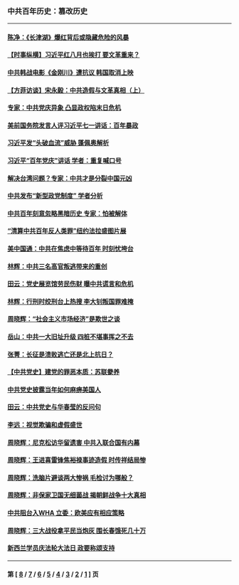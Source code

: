 ### 中共百年历史：篡改历史
---
#### [陈净：《长津湖》爆红背后或隐藏危险的风暴](../../pages/nf1176115/n13314364.md?10300430) 
#### [【时事纵横】习近平红八月也挨打 要文革重来？](../../pages/nf1176115/n13231393.md?10300430) 
#### [中共韩战电影《金刚川》遭抗议 韩国取消上映](../../pages/nf1176115/n13219114.md?10300430) 
#### [【方菲访谈】宋永毅：中共造假与文革真相（上）](../../pages/nf1176115/n13200760.md?10300430) 
#### [专家：中共党庆异象 凸显政权陷末日危机](../../pages/nf1176115/n13067084.md?10300430) 
#### [美前国务院发言人评习近平七一讲话：百年暴政](../../pages/nf1176115/n13066986.md?10300430) 
#### [习近平发“头破血流”威胁 蓬佩奥解析](../../pages/nf1176115/n13063604.md?10300430) 
#### [习近平“百年党庆”讲话 学者：重复喊口号](../../pages/nf1176115/n13061411.md?10300430) 
#### [解决台湾问题？专家：中共才是分裂中国元凶](../../pages/nf1176115/n13060811.md?10300430) 
#### [中共发布“新型政党制度” 学者分析](../../pages/nf1176115/n13056354.md?10300430) 
#### [中共百年刻意忽略黑暗历史 专家：怕被解体](../../pages/nf1176115/n13056056.md?10300430) 
#### [“清算中共百年反人类罪”纽约法拉盛图片展](../../pages/nf1176115/n13052220.md?10300430) 
#### [美中国通：中共在焦虑中等待百年 时刻忧垮台](../../pages/nf1176115/n13048820.md?10300430) 
#### [林辉：中共三名高官叛逃带来的重创](../../pages/nf1176115/n13035206.md?10300430) 
#### [田云：党史展览馆劳民伤财 曝中共谎言和危机](../../pages/nf1176115/n13033900.md?10300430) 
#### [林辉：行刑时绞刑台上热搜 李大钊叛国罪难掩](../../pages/nf1176115/n13031965.md?10300430) 
#### [周晓辉：“社会主义市场经济”是欺世之谈](../../pages/nf1176115/n13024090.md?10300430) 
#### [岳山：中共一大旧址升级 四桩不堪事挥之不去](../../pages/nf1176115/n13021697.md?10300430) 
#### [张菁：长征是溃败逃亡还是北上抗日？](../../pages/nf1176115/n13020585.md?10300430) 
#### [【中共党史】建党的罪恶本质：苏联豢养](../../pages/nf1176115/n13011888.md?10300430) 
#### [中共党史披露当年如何麻痹美国人](../../pages/nf1176115/n12966400.md?10300430) 
#### [田云：中共党史与华春莹的反问句](../../pages/nf1176115/n12765178.md?10300430) 
#### [李远：视觉欺骗和虚假盛世](../../pages/nf1176115/n12993376.md?10300430) 
#### [周晓辉：尼克松访华留遗害 中共入联合国有内幕](../../pages/nf1176115/n12991422.md?10300430) 
#### [周晓辉：王进喜雷锋焦裕禄事迹造假 时传祥结局惨](../../pages/nf1176115/n12985497.md?10300430) 
#### [周晓辉：洗脑片避谈两大惨祸 毛检讨为哪般？](../../pages/nf1176115/n12971285.md?10300430) 
#### [周晓辉：非保家卫国无细菌战 揭朝鲜战争十大真相](../../pages/nf1176115/n12954161.md?10300430) 
#### [中共阻台入WHA 立委：欧美应有相应策略](../../pages/nf1176115/n12939343.md?10300430) 
#### [周晓辉：三大战役拿平民当炮灰 围长春饿死几十万](../../pages/nf1176115/n12934921.md?10300430) 
#### [新西兰学员庆法轮大法日 政要称颂支持](../../pages/nf1176115/n12932715.md?10300430) 

---
#### 第 [ [8](./8.md?10300430) / [7](./7.md?10300430) / [6](./6.md?10300430) / [5](./5.md?10300430) / [4](./4.md?10300430) / [3](./3.md?10300430) / [2](./2.md?10300430) / [1](./1.md?10300430) ] 页
